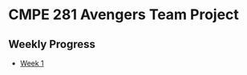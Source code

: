 # CMPE 281 Avengers Team Project

## Weekly Progress

* [Week 1](https://github.com/nguyensjsu/fa18-281-avengers/blob/master/Team%20Meetings%20Log/Team%20Meeting%20%231.md)
